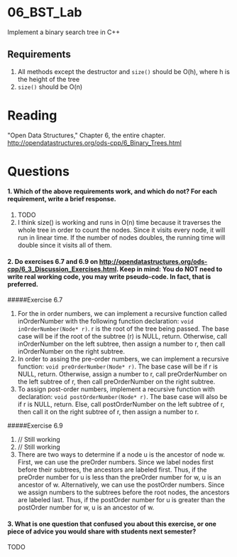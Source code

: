 06_BST_Lab
==============

Implement a binary search tree in C++

Requirements
------------

1. All methods except the destructor and `size()` should be O(h), where h is the height of the tree
2. `size()` should be O(n)

Reading
=======
"Open Data Structures," Chapter 6, the entire chapter. http://opendatastructures.org/ods-cpp/6_Binary_Trees.html

Questions
=========

#### 1. Which of the above requirements work, and which do not? For each requirement, write a brief response.

1. TODO
2. I think size() is working and runs in O(n) time because it traverses the whole tree in order to count the nodes.  Since it visits every node, it will run in linear time.  If the number of nodes doubles, the running time will double since it visits all of them.

#### 2. Do exercises 6.7 and 6.9 on http://opendatastructures.org/ods-cpp/6_3_Discussion_Exercises.html. Keep in mind: You do NOT need to write real working code, you may write pseudo-code. In fact, that is preferred.

#####Exercise 6.7
1. For the in order numbers, we can implement a recursive function called inOrderNumber with the following function declaration: `void inOrderNumber(Node* r)`. r is the root of the tree being passed. The base case will be if the root of the subtree (r) is NULL, return. Otherwise, call inOrderNumber on the left subtree, then assign a number to r, then call inOrderNumber on the right subtree.
2. In order to assing the pre-order numbers, we can implement a recursive function: `void preOrderNumber(Node* r)`. The base case will be if r is NULL, return. Otherwise, assign a number to r, call preOrderNumber on the left subtree of r, then call preOrderNumber on the right subtree.
3. To assign post-order numbers, implement a recursive function with declaration: `void postOrderNumber(Node* r)`. The base case will also be if r is NULL, return. Else, call postOrderNumber on the left subtree of r, then call it on the right subtree of r, then assign a number to r.

#####Exercise 6.9
1. // Still working
2. // Still working
3. There are two ways to determine if a node u is the ancestor of node w.  First, we can use the preOrder numbers.  Since we label nodes first before their subtrees, the ancestors are labeled first.  Thus, if the preOrder number for u is less than the preOrder number for w, u is an ancestor of w. Alternatively, we can use the postOrder numbers. Since we assign numbers to the subtrees before the root nodes, the ancestors are labeled last. Thus, if the postOrder number for u is greater than the postOrder number for w, u is an ancestor of w.

#### 3. What is one question that confused you about this exercise, or one piece of advice you would share with students next semester?

TODO